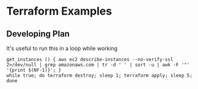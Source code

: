 # Terraform Examples

## Developing Plan

It's useful to run this in a loop while working

```
get_instances () { aws ec2 describe-instances --no-verify-ssl 2>/dev/null | grep amazonaws.com | tr -d ' ' | sort -u | awk -F '"' '{print $(NF-1)}'; }
while true; do terraform destroy; sleep 1; terraform apply; sleep 5;    done
```
